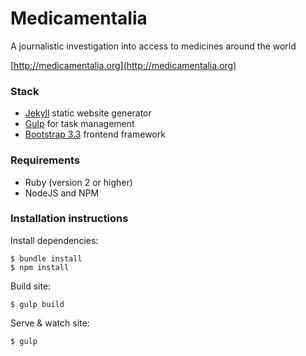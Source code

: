 # Medicamentalia
A journalistic investigation into access to medicines around the world

[http://medicamentalia.org](http://medicamentalia.org)


### Stack

* [Jekyll](https://github.com/jekyll/jekyll) static website generator
* [Gulp](https://github.com/gulpjs/gulp) for task management
* [Bootstrap 3.3](http://getbootstrap.com/) frontend framework

### Requirements

* Ruby (version 2 or higher)
* NodeJS and NPM

### Installation instructions

Install dependencies:

    $ bundle install
    $ npm install

Build site:

    $ gulp build

Serve & watch site:

    $ gulp

